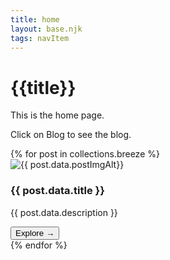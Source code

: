 ```yaml
---
title: home
layout: base.njk
tags: navItem
---
```

# {{title}}
This is the home page. 

Click on Blog to see the blog.

<section class="grid">
{% for post in collections.breeze %}
<article class="card">
    <div class="card__img"><img src="{{ post.data.postImg | url }}" alt="{{ post.data.postImgAlt}}"></div>
      <div class="card__content">
        <h1 class="card__header">{{ post.data.title }}</h1>
        <p class="card__text">{{ post.data.description }}</p>
        <a href="{{ post.url }}"> <button class="card__btn">Explore <span>&rarr;</span></button></a>
      </div>
    </article>
    {% endfor %}
</section>